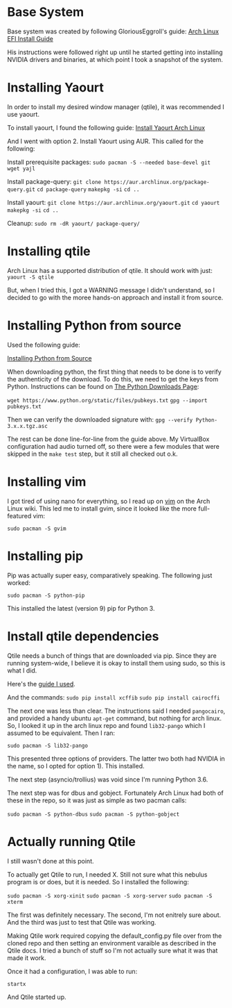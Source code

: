 # Base System

Base system was created by following GloriousEggroll's guide:
[Arch Linux EFI Install Guide](https://www.gloriouseggroll.tv/arch-linux-efi-install-guide)

His instructions were followed right up until he started getting into installing
NVIDIA drivers and binaries, at which point I took a snapshot of the system.

# Installing Yaourt

In order to install my desired window manager (qtile), it was recommended I use yaourt.

To install yaourt, I found the following guide:
[Install Yaourt Arch Linux](https://ostechnix.com/install-yaourt-arch-linux)

And I went with option 2. Install Yaourt using AUR. This called for the following:

Install prerequisite packages:
`sudo pacman -S --needed base-devel git wget yajl`

Install package-query:
`git clone https://aur.archlinux.org/package-query.git`
`cd package-query`
`makepkg -si`
`cd ..`

Install yaourt:
`git clone https://aur.archlinux.org/yaourt.git`
`cd yaourt`
`makepkg -si`
`cd ..`

Cleanup:
`sudo rm -dR yaourt/ package-query/`


# Installing qtile

Arch Linux has a supported distribution of qtile. It should work with just:
`yaourt -S qtile`

But, when I tried this, I got a WARNING message I didn't understand, so I
decided to go with the moree hands-on approach and install it from source.

# Installing Python from source

Used the following guide:

[Installing Python from Source](https://passingcuriosity.com/2015/installing-python-from-source)

When downloading python, the first thing that needs to be done is to verify
the authenticity of the download. To do this, we need to get the keys from
Python. Instructions can be found on [The Python Downloads Page](https://www.python.org/downloads/):

`wget https://www.python.org/static/files/pubkeys.txt`
`gpg --import pubkeys.txt`

Then we can verify the downloaded signature with:
`gpg --verify Python-3.x.x.tgz.asc`

The rest can be done line-for-line from the guide above. My VirtualBox
configuration had audio turned off, so there were a few modules that were
skipped in the `make test` step, but it still all checked out o.k. 

# Installing vim

I got tired of using nano for everything, so I read up on [vim](https://wiki.archlinux.org/index.php/vim)
on the Arch Linux wiki. This led me to install gvim, since it looked like the
more full-featured vim:

`sudo pacman -S gvim`

# Installing pip

Pip was actually super easy, comparatively speaking. The following just worked:

`sudo pacman -S python-pip`

This installed the latest (version 9) pip for Python 3.

# Install qtile dependencies

Qtile needs a bunch of things that are downloaded via pip. Since they are
running system-wide, I believe it is okay to install them using sudo, so
this is what I did.

Here's the [guide I used](docs.qtile.org/en/latest/manual/install/index.html).

And the commands:
`sudo pip install xcffib`
`sudo pip install cairocffi`

The next one was less than clear. The instructions said I needed `pangocairo`,
and provided a handy ubuntu `apt-get` command, but nothing for arch linux. So,
I looked it up in the arch linux repo and found `lib32-pango` which I assumed
to be equivalent. Then I ran:

`sudo pacman -S lib32-pango`

This presented three options of providers. The latter two both had NVIDIA in
the name, so I opted for option 1). This installed.

The next step (asyncio/trollius) was void since I'm running Python 3.6.

The next step was for dbus and gobject. Fortunately Arch Linux had both of
these in the repo, so it was just as simple as two pacman calls:

`sudo pacman -S python-dbus`
`sudo pacman -S python-gobject`


# Actually running Qtile

I still wasn't done at this point.

To actually get Qtile to run, I needed X. Still  not sure what this nebulus
program is or does, but it is needed. So I installed the following:

`sudo pacman -S xorg-xinit`
`sudo pacman -S xorg-server`
`sudo pacman -S xterm`

The first was definitely necessary. The second, I'm not enitrely sure about.
And the third was just to test that Qtile was working.

Making Qtile work required copying the default_config.py file over from the
cloned repo and then setting an environment varaible as described in the Qtile
docs. I tried a bunch of stuff so I'm not actually sure what it was that made
it work.

Once it had a configuration, I was able to run:

`startx`

And Qtile started up.
